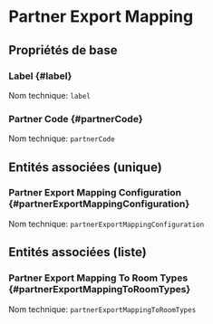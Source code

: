 #  Partner Export Mapping
<!--- THIS FILE IS GENERATED PLEASE DO NOT EDIT IT DIRECTLY --->



## Propriétés de base

### Label {#label}



Nom technique: ```label```

### Partner Code {#partnerCode}



Nom technique: ```partnerCode```


## Entités associées (unique)

###  Partner Export Mapping Configuration {#partnerExportMappingConfiguration}



Nom technique: ```partnerExportMappingConfiguration```


## Entités associées (liste)

###  Partner Export Mapping To Room Types {#partnerExportMappingToRoomTypes}



Nom technique: ```partnerExportMappingToRoomTypes```




